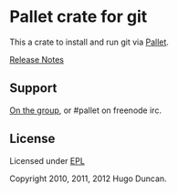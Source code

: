 # Pallet crate for git

This a crate to install and run git via [Pallet](http://pallet.github.com/pallet).

[Release Notes](https://github.com/pallet/git-crate/blob/develop/ReleaseNotes.md)

## Support

[On the group](http://groups.google.com/group/pallet-clj), or #pallet on freenode irc.

## License

Licensed under [EPL](http://www.eclipse.org/legal/epl-v10.html)

Copyright 2010, 2011, 2012 Hugo Duncan.
